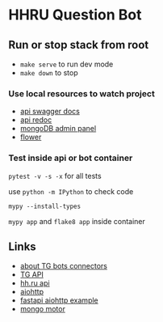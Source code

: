 # HHRU Question Bot

## Run or stop stack from root

- `make serve` to run dev mode
- `make down` to stop

### Use local resources to watch project

- [api swagger docs](http://localhost:8001/docs/)
- [api redoc](http://localhost:8001/redoc/)
- [mongoDB admin panel](http://localhost:8082/)
- [flower](http://localhost:5556/)

### Test inside api or bot container

`pytest -v -s -x` for all tests

use `python -m IPython` to check code

`mypy --install-types`

`mypy app` and `flake8 app` inside container

## Links

- [about TG bots connectors](https://konstantinklepikov.github.io/myknowlegebase/notes/telegram-bots.html)
- [TG API](https://core.telegram.org/)
- [hh.ru api](https://github.com/hhru/api)
- [aiohttp](https://konstantinklepikov.github.io/myknowlegebase/notes/aiohttp.html)
- [fastapi aiohttp example](https://github.com/raphaelauv/fastAPI-aiohttp-example/blob/master/src/fastAPI_aiohttp/fastAPI.py)
- [mongo motor](https://konstantinklepikov.github.io/myknowlegebase/notes/mongomotor.html)
